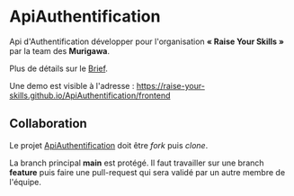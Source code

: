 # ApiAuthentification

Api d'Authentification développer pour l'organisation **« Raise Your Skills »** par la team des **Murigawa**.

Plus de détails sur le [Brief](/Brief.md).

Une demo est visible à l'adresse : https://raise-your-skills.github.io/ApiAuthentification/frontend

## Collaboration

Le projet [ApiAuthentification](https://github.com/Raise-Your-Skills/ApiAuthentification) doit être *fork*
puis *clone*.

La branch principal **main** est protégé. Il faut travailler sur une branch **feature** puis faire une pull-request qui sera validé par un autre membre de l'équipe.
